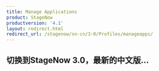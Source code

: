 ```yaml
---
title: Manage Applications
product: StageNow
productversion: '4.1'
layout: redirect.html
redirect_url: /stagenow/sn-cn/3-0/Profiles/manageapps/
---
```


## 切换到StageNow 3.0，最新的中文版...
